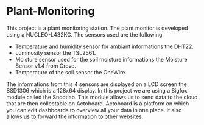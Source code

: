 # Plant-Monitoring
This project is a plant monitoring station.
The plant monitor is developed using a NUCLEO-L432KC.
The sensors used are the following:
- Temperature and humidity sensor for ambiant informations the DHT22.
- Luminosity sensor the TSL2561.
- Moisture sensor used for the soil moisture informations the Moisture Sensor v1.4 from Grove.
- Temperature of the soil sensor the OneWire.

The informations from this 4 sensors are displayed on a LCD screen the SSD1306 which is a 128x64 display.
In this project we are using a Sigfox module called the Snootlab. 
This module allows us to send data to the cloud that are then collectable on Actoboard.
Actoboard is a platform on which you can edit dashboards to overview all your data in one place.
It also allows us to forward the information to other websites.
